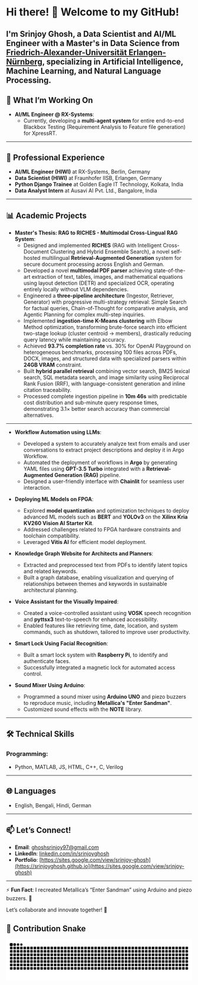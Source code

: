 # Hi there! 👋 Welcome to my GitHub!

I'm **Srinjoy Ghosh**, a **Data Scientist** and **AI/ML Engineer** with a Master's in Data Science from [Friedrich-Alexander-Universität Erlangen-Nürnberg](https://www.fau.de/), specializing in **Artificial Intelligence**, **Machine Learning**, and **Natural Language Processing**.
---

## 🔭 What I’m Working On
- **AI/ML Engineer @ RX-Systems**:
  - Currently, developing a **multi-agent system** for entire end-to-end Blackbox Testing (Requirement Analysis to Feature file generation) for XpressRT.


---

## 💼 Professional Experience
- **AI/ML Engineer (HIWI)** at RX-Systems, Berlin, Germany
- **Data Scientist (HIWI)** at Fraunhofer IISB, Erlangen, Germany
- **Python Django Trainee** at Golden Eagle IT Technology, Kolkata, India
- **Data Analyst Intern** at Ausavi AI Pvt. Ltd., Bangalore, India

---

## 📊 Academic Projects

- **Master's Thesis: RAG to RICHES - Multimodal Cross-Lingual RAG System**:
  - Designed and implemented **RICHES** (RAG with Intelligent Cross-Document Clustering and Hybrid Ensemble Search), a novel self-hosted multilingual **Retrieval-Augmented Generation** system for secure document processing across English and German.
  - Developed a novel **multimodal PDF parser** achieving state-of-the-art extraction of text, tables, images, and mathematical equations using layout detection (DETR) and specialized OCR, operating entirely locally without VLM dependencies.
  - Engineered a **three-pipeline architecture** (Ingestor, Retriever, Generator) with progressive multi-strategy retrieval: Simple Search for factual queries, Chain-of-Thought for comparative analysis, and Agentic Planning for complex multi-step inquiries.
  - Implemented **ingestion-time K-Means clustering** with Elbow Method optimization, transforming brute-force search into efficient two-stage lookup (cluster centroid → members), drastically reducing query latency while maintaining accuracy.
  - Achieved **93.7% completion rate** vs. 30% for OpenAI Playground on heterogeneous benchmarks, processing 100 files across PDFs, DOCX, images, and structured data with specialized parsers within **24GB VRAM** constraint.
  - Built **hybrid parallel retrieval** combining vector search, BM25 lexical search, SQL metadata search, and image similarity using Reciprocal Rank Fusion (RRF), with language-consistent generation and inline citation traceability.
  - Processed complete ingestion pipeline in **10m 46s** with predictable cost distribution and sub-minute query response times, demonstrating 3.1× better search accuracy than commercial alternatives.

---

- **Workflow Automation using LLMs**:
  - Developed a system to accurately analyze text from emails and user conversations to extract project descriptions and deploy it in Argo Workflow.
  - Automated the deployment of workflows in **Argo** by generating YAML files using **GPT-3.5 Turbo** integrated with a **Retrieval-Augmented Generation (RAG)** pipeline.
  - Designed a user-friendly interface with **Chainlit** for seamless user interaction.

- **Deploying ML Models on FPGA**:
  - Explored **model quantization** and optimization techniques to deploy advanced ML models such as **BERT** and **YOLOv3** on the **Xilinx Kria KV260 Vision AI Starter Kit**.
  - Addressed challenges related to FPGA hardware constraints and toolchain compatibility.
  - Leveraged **Vitis AI** for efficient model deployment.

- **Knowledge Graph Website for Architects and Planners**:
  - Extracted and preprocessed text from PDFs to identify latent topics and related keywords.
  - Built a graph database, enabling visualization and querying of relationships between themes and keywords in sustainable architectural planning.

- **Voice Assistant for the Visually Impaired**:
  - Created a voice-controlled assistant using **VOSK** speech recognition and **pyttsx3** text-to-speech for enhanced accessibility.
  - Enabled features like retrieving time, date, location, and system commands, such as shutdown, tailored to improve user productivity.

- **Smart Lock Using Facial Recognition**:
  - Built a smart lock system with **Raspberry Pi**, to identify and authenticate faces.
  - Successfully integrated a magnetic lock for automated access control.

- **Sound Mixer Using Arduino**:
  - Programmed a sound mixer using **Arduino UNO** and piezo buzzers to reproduce music, including **Metallica's "Enter Sandman"**.
  - Customized sound effects with the **NOTE** library.

---


## 🛠️ Technical Skills
### Programming:
- Python, MATLAB, JS, HTML, C++, C, Verilog

---

## 🌐 Languages
- English, Bengali, Hindi, German


---

## 📫 Let’s Connect!
- **Email**: [ghoshsrinjoy97@gmail.com](mailto:ghoshsrinjoy97@gmail.com)
- **LinkedIn**: [linkedin.com/in/srinjoyghosh]([https://www.linkedin.com/in/srinjoyghosh/](https://www.linkedin.com/in/srinjoy-ghosh-224852185/))
- **Portfolio**: [https://sites.google.com/view/srinjoy-ghosh](https://srinjoyghosh.github.io](https://sites.google.com/view/srinjoy-ghosh)

---

⚡ **Fun Fact**: I recreated Metallica’s “Enter Sandman” using Arduino and piezo buzzers. 🎵

Let’s collaborate and innovate together! 🚀

## 🐍 Contribution Snake
![GitHub Contribution Snake](https://github.com/GhoshSrinjoy/GhoshSrinjoy/blob/output/github-contribution-grid-snake.svg)



